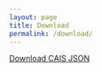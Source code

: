 ```yaml
---
layout: page
title: Download
permalink: /download/
---
```

[Download CAIS JSON](https://github.com/anhartasman/caisjson)

